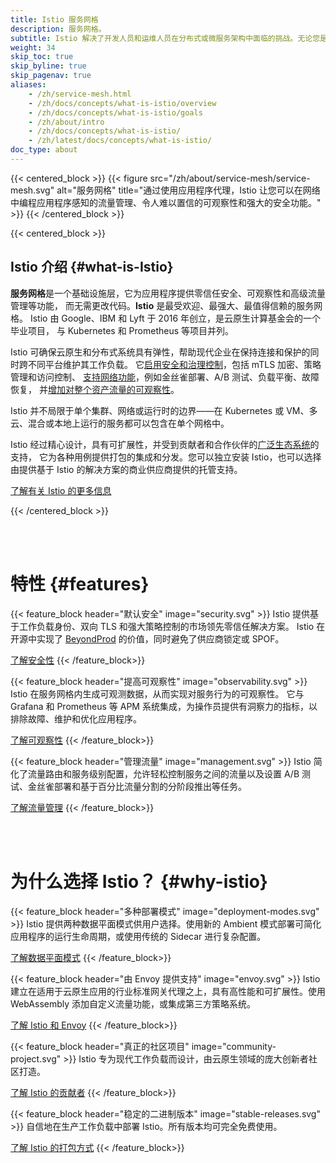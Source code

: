 ```yaml
---
title: Istio 服务网格
description: 服务网格。
subtitle: Istio 解决了开发人员和运维人员在分布式或微服务架构中面临的挑战。无论您是从头开始构建、将现有应用程序迁移到云原生，还是保护现有资产，Istio 都可以提供帮助。
weight: 34
skip_toc: true
skip_byline: true
skip_pagenav: true
aliases:
    - /zh/service-mesh.html
    - /zh/docs/concepts/what-is-istio/overview
    - /zh/docs/concepts/what-is-istio/goals
    - /zh/about/intro
    - /zh/docs/concepts/what-is-istio/
    - /zh/latest/docs/concepts/what-is-istio/
doc_type: about
---
```


{{< centered_block >}}
{{< figure src="/zh/about/service-mesh/service-mesh.svg" alt="服务网格" title="通过使用应用程序代理，Istio 让您可以在网络中编程应用程序感知的流量管理、令人难以置信的可观察性和强大的安全功能。" >}}
{{< /centered_block >}}

{{< centered_block >}}

[comment]: <> (下面的标题仅在此处，因为 lint 要求第一个标题是 <h2>，而稍后我们需要 <h1>。)

## Istio 介绍 {#what-is-Istio}

**服务网格**是一个基础设施层，它为应用程序提供零信任安全、可观察性和高级流量管理等功能，
而无需更改代码。**Istio** 是最受欢迎、最强大、最值得信赖的服务网格。
Istio 由 Google、IBM 和 Lyft 于 2016 年创立，是云原生计算基金会的一个毕业项目，
与 Kubernetes 和 Prometheus 等项目并列。

Istio 可确保云原生和分布式系统具有弹性，帮助现代企业在保持连接和保护的同时跨不同平台维护其工作负载。
它[启用安全和治理控制](/zh/docs/concepts/observability/)，包括 mTLS 加密、策略管理和访问控制、
[支持网络功能](/zh/docs/concepts/traffic-management/)，例如金丝雀部署、A/B 测试、负载平衡、故障恢复，
并[增加对整个资产流量的可观察性](/zh/docs/concepts/observability/)。

Istio 并不局限于单个集群、网络或运行时的边界——在 Kubernetes 或 VM、多云、混合或本地上运行的服务都可以包含在单个网格中。

Istio 经过精心设计，具有可扩展性，并受到贡献者和合作伙伴的[广泛生态系统](/zh/about/ecosystem)的支持，
它为各种用例提供​​打包的集成和分发。您可以独立安装 Istio，也可以选择由提供基于 Istio 的解决方案的商业供应商提供的托管支持。

<div class="cta-container">
    <a class="btn" href="/zh/docs/overview/">了解有关 Istio 的更多信息</a>
</div>

{{< /centered_block >}}

<br/><br/>

# 特性 {#features}

{{< feature_block header="默认安全" image="security.svg" >}}
Istio 提供基于工作负载身份、双向 TLS 和强大策略控制的市场领先零信任解决方案。
Istio 在开源中实现了 [BeyondProd](https://cloud.google.com/security/beyondprod/) 的价值，同时避免了供应商锁定或 SPOF。

<a class="btn" href="/zh/docs/concepts/security/">了解安全性</a>
{{< /feature_block>}}

{{< feature_block header="提高可观察性" image="observability.svg" >}}
Istio 在服务网格内生成可观测数据，从而实现对服务行为的可观察性。
它与 Grafana 和 Prometheus 等 APM 系统集成，为操作员提供有洞察力的指标，以排除故障、维护和优化应用程序。

<a class="btn" href="/zh/docs/concepts/observability/">了解可观察性</a>
{{< /feature_block>}}

{{< feature_block header="管理流量" image="management.svg" >}}
Istio 简化了流量路由和服务级别配置，允许轻松控制服务之间的流量以及设置 A/B 测试、金丝雀部署和基于百分比流量分割的分阶段推出等任务。

<a class="btn" href="/zh/docs/concepts/traffic-management/">了解流量管理</a>
{{< /feature_block>}}

<br/><br/>

# 为什么选择 Istio？ {#why-istio}

{{< feature_block header="多种部署模式" image="deployment-modes.svg" >}}
Istio 提供两种数据平面模式供用户选择。使用新的 Ambient 模式部署可简化应用程序的运行生命周期，或使用传统的 Sidecar 进行复杂配置。

<a class="btn" href="/zh/docs/overview/dataplane-modes/">了解数据平面模式</a>
{{< /feature_block>}}

{{< feature_block header="由 Envoy 提供支持" image="envoy.svg" >}}
Istio 建立在适用于云原生应用的行业标准网关代理之上，具有高性能和可扩展性。使用 WebAssembly 添加自定义流量功能，或集成第三方策略系统。

<a class="btn" href="/zh/docs/overview/why-choose-istio/#envoy">了解 Istio 和 Envoy</a>
{{< /feature_block>}}

{{< feature_block header="真正的社区项目" image="community-project.svg" >}}
Istio 专为现代工作负载而设计，由云原生领域的庞大创新者社区打造。

<a class="btn" href="/zh/docs/overview/why-choose-istio/#community">了解 Istio 的贡献者</a>
{{< /feature_block>}}

{{< feature_block header="稳定的二进制版本" image="stable-releases.svg" >}}
自信地在生产工作负载中部署 Istio。所有版本均可完全免费使用。

<a class="btn" href="/zh/docs/overview/why-choose-istio/#packages">了解 Istio 的打包方式</a>
{{< /feature_block>}}
